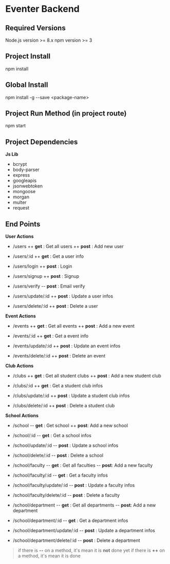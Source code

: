 
# Eventer Backend

## Required Versions
Node.js version >= 8.x
npm version >= 3

## Project Install
npm install

## Global Install
npm install -g --save \<package-name>

## Project Run Method (in project route)
npm start

## Project Dependencies
**Js Lib**
-   bcrypt
-   body-parser
-   express
-   googleapis
-   jsonwebtoken
-   mongoose
-   morgan
-   multer
-  request

## End Points
**User Actions**
- /users 
++ **get** : Get all users
++ **post** : Add new user

- /users/:id
++ **get** : Get a user info

- /users/login
++ **post** : Login

- /users/signup
++ **post** : Signup

- /users/verify
-- **post** : Email verify

- /users/update/:id
++ **post** : Update a user infos

- /users/delete/:id
++ **post** : Delete a user

**Event Actions**
- /events
++ **get** : Get all events
++ **post** : Add a new event

- /events/:id
++ **get** : Get a event info

- /events/update/:id
++ **post** : Update an event infos

- /events/delete/:id
++ **post** : Delete an event

**Club Actions**
- /clubs
++ **get** : Get all student clubs
++ **post** : Add a new student club

- /clubs/:id
++ **get** : Get a student club infos

- /clubs/update/:id
++ **post** : Update a student club infos

- /clubs/delete/:id
++ **post** : Delete a student club

**School Actions**
- /school
-- **get** : Get school
++ **post**: Add a new school

- /school/:id
-- **get** : Get a school infos

- /school/update/:id
-- **post** : Update a school infos

- /school/delete/:id
-- **post** : Delete a school

- /school/faculty
-- **get** : Get all faculties 
-- **post**: Add a new faculty

- /school/faculty/:id
-- **get** : Get a faculty infos

- /school/faculty/update/:id
-- **post** : Update a faculty infos

- /school/faculty/delete/:id
-- **post** : Delete a faculty

- /school/department
-- **get** : Get all departments 
-- **post**: Add a new department

- /school/department/:id
-- **get** : Get a department infos

- /school/department/update/:id
-- **post** : Update a department infos

- /school/department/delete/:id
-- **post** : Delete a department

> if there is **--** on a method, it's mean it is **not** done yet
> if there is **++** on a method, it's mean it is done
